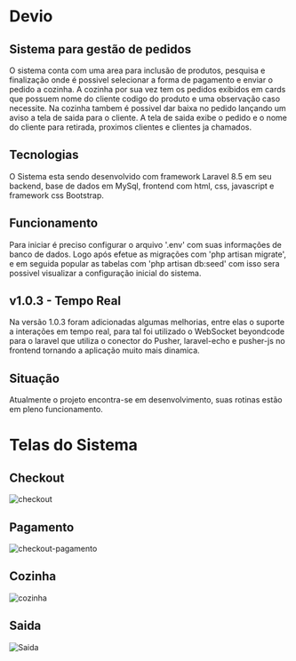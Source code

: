 # Devio
## Sistema para gestão de pedidos

O sistema conta com uma area para inclusão de produtos, pesquisa e finalização onde é possivel selecionar a forma de pagamento e enviar o pedido a cozinha.
A cozinha por sua vez tem os pedidos exibidos em cards que possuem nome do cliente codigo do produto e uma observação caso necessite. Na cozinha tambem é possivel dar baixa no pedido lançando um aviso a tela de saida para o cliente.
A tela de saida exibe o pedido e o nome do cliente para retirada, proximos clientes e clientes ja chamados.

## Tecnologias

O Sistema esta sendo desenvolvido com framework Laravel 8.5 em seu backend, base de dados em MySql, frontend com html, css, javascript e framework css Bootstrap.

## Funcionamento

Para iniciar é preciso configurar o arquivo '.env' com suas informações de banco de dados.
Logo após efetue as migrações com 'php artisan migrate', e em seguida popular as tabelas com 'php artisan db:seed' com isso sera possivel visualizar a configuração inicial do sistema.

## v1.0.3 - Tempo Real

Na versão 1.0.3 foram adicionadas algumas melhorias, entre elas o suporte a interações em tempo real, para tal foi utilizado o WebSocket beyondcode para o laravel que utiliza o conector do Pusher, laravel-echo e pusher-js no frontend tornando a aplicação muito mais dinamica.

## Situação

Atualmente o projeto encontra-se em desenvolvimento, suas rotinas estão em pleno funcionamento.

# Telas do Sistema

## Checkout
![checkout](https://user-images.githubusercontent.com/69776302/132109447-60856f3d-e0c6-4243-ad8e-895b4d6da11a.png)
## Pagamento
![checkout-pagamento](https://user-images.githubusercontent.com/69776302/132109453-ac33f1e5-1962-46f5-8400-bac980ab6637.png)
## Cozinha
![cozinha](https://user-images.githubusercontent.com/69776302/132109461-ea0db9b9-b1f1-4512-a9cc-9fffed8cfaad.png)
## Saida
![Saida](https://user-images.githubusercontent.com/69776302/132109466-090405ca-622e-46b0-9eee-e650e3ce1e6a.png)

